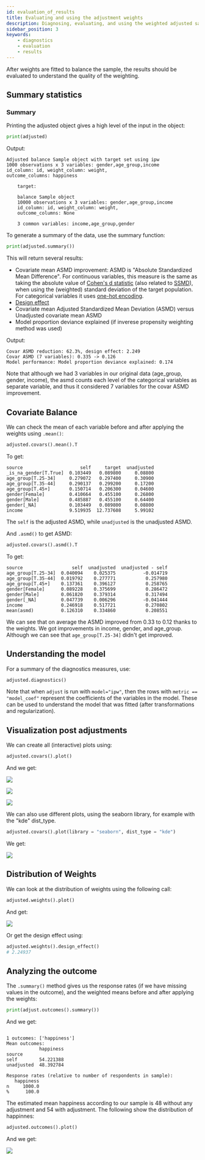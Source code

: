 ```yaml
---
id: evaluation_of_results
title: Evaluating and using the adjustment weights
description: Diagnosing, evaluating, and using the weighted adjusted sample
sidebar_position: 3
keywords:
    - diagnostics
    - evaluation
    - results
---
```


After weights are fitted to balance the sample, the results should be evaluated to understand the quality of the weighting.

## Summary statistics

### Summary

Printing the adjusted object gives a high level of the input in the object:

```python
print(adjusted)
```

Output:

```
Adjusted balance Sample object with target set using ipw
1000 observations x 3 variables: gender,age_group,income
id_column: id, weight_column: weight,
outcome_columns: happiness

    target:

    balance Sample object
    10000 observations x 3 variables: gender,age_group,income
    id_column: id, weight_column: weight,
    outcome_columns: None

    3 common variables: income,age_group,gender
```


To generate a summary of the data, use the summary function:

```python
print(adjusted.summary())
```

This will return several results:
- Covariate mean ASMD improvement: ASMD is "Absolute Standardized Mean Difference". For continuous variables, this measure is the same as taking the absolute value of [Cohen's d statistic](https://en.wikipedia.org/wiki/Effect_size#Cohen's_d) (also related to [SSMD](https://en.wikipedia.org/wiki/Strictly_standardized_mean_difference)), when using the (weighted) standard deviation of the target population. For categorical variables it uses [one-hot encoding](https://en.wikipedia.org/wiki/One-hot).
- [Design effect](https://en.wikipedia.org/wiki/Design_effect)
- Covariate mean Adjusted Standardized Mean Deviation (ASMD) versus Unadjusted covariate mean ASMD
- Model proportion deviance explained (if inverese propensity weighting method was used)

Output:

```
Covar ASMD reduction: 62.3%, design effect: 2.249
Covar ASMD (7 variables): 0.335 -> 0.126
Model performance: Model proportion deviance explained: 0.174
```

Note that although we had 3 variables in our original data (age_group, gender, income), the asmd counts each level of the categorical variables as separate variable, and thus it considered 7 variables for the covar ASMD improvement.

## Covariate Balance


We can check the mean of each variable before and after applying the weights using `.mean()`:

```python
adjusted.covars().mean().T
```

To get:

```
source                     self     target  unadjusted
_is_na_gender[T.True]  0.103449   0.089800     0.08800
age_group[T.25-34]     0.279072   0.297400     0.30900
age_group[T.35-44]     0.290137   0.299200     0.17200
age_group[T.45+]       0.150714   0.206300     0.04600
gender[Female]         0.410664   0.455100     0.26800
gender[Male]           0.485887   0.455100     0.64400
gender[_NA]            0.103449   0.089800     0.08800
income                 9.519935  12.737608     5.99102
```

The `self` is the adjusted ASMD, while `unadjusted` is the unadjusted ASMD.


And `.asmd()` to get ASMD:

```python
adjusted.covars().asmd().T
```

To get:

```
source                  self  unadjusted  unadjusted - self
age_group[T.25-34]  0.040094    0.025375          -0.014719
age_group[T.35-44]  0.019792    0.277771           0.257980
age_group[T.45+]    0.137361    0.396127           0.258765
gender[Female]      0.089228    0.375699           0.286472
gender[Male]        0.061820    0.379314           0.317494
gender[_NA]         0.047739    0.006296          -0.041444
income              0.246918    0.517721           0.270802
mean(asmd)          0.126310    0.334860           0.208551
```

We can see that on average the ASMD improved from 0.33 to 0.12 thanks to the weights. We got improvements in income, gender, and age_group.
Although we can see that `age_group[T.25-34]` didn't get improved.


## Understanding the model

For a summary of the diagnostics measures, use:

```python
adjusted.diagnostics()
```

Note that when `adjust` is run with `model="ipw"`, then the rows with `metric == "model_coef"` represent the coefficients of the variables in the model. These can be used to understand the model that was fitted (after transformations and regularization).

## Visualization post adjustments

We can create all (interactive) plots using:

```python
adjusted.covars().plot()
```

And we get:

![](../img/fig_04_qqplot_income_after.png)

![](../img/fig_05_barplot_age_after.png)

![](../img/fig_06_barplot_gender_after.png)

We can also use different plots, using the seaborn library, for example with the "kde" dist_type.

```python
adjusted.covars().plot(library = "seaborn", dist_type = "kde")
```

We get:

![](../img/fig_07_seaborn_after.png)


## Distribution of Weights

We can look at the distribution of weights using the following call:


```python
adjusted.weights().plot()
```

And get:

![](../img/fig_08_weights_kde.png)

Or get the design effect using:

```python
adjusted.weights().design_effect()
# 2.24937
```

## Analyzing the outcome

The `.summary()` method gives us the response rates (if we have missing values in the outcome), and the weighted means before and after applying the weights:

```python
print(adjust.outcomes().summary())
```

And we get:
```

1 outcomes: ['happiness']
Mean outcomes:
            happiness
source
self        54.221388
unadjusted  48.392784

Response rates (relative to number of respondents in sample):
   happiness
n     1000.0
%      100.0
```

The estimated mean happiness according to our sample is 48 without any adjustment and 54 with adjustment.  The following show the distribution of happinnes:

```python
adjusted.outcomes().plot()
```

And we get:

![](../img/fig_09_seaborn_outcome_kde_after.png)

